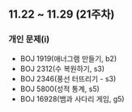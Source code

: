 ## 11.22 ~ 11.29 (21주차)

### 개인 문제(i)
- BOJ 1919(애너그램 만들기, b2)
- BOJ 2312(수 복원하기, s3)
- BOJ 2346(풍선 터뜨리기 - s3)
- BOJ 5800(성적 통계, s5)
- BOJ 16928(뱀과 사다리 게임, g5)
